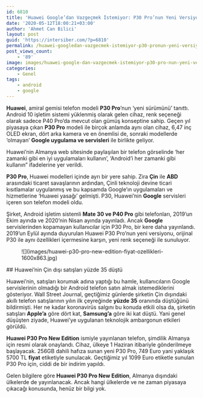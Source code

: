 ```yaml
---
id: 6810
title: 'Huawei Google’dan Vazgeçmek İstemiyor: P30 Pro’nun Yeni Versiyonu Tanıtıldı'
date: '2020-05-12T18:00:21+03:00'
author: 'Ahmet Can Bilici'
layout: post
guid: 'https://intersiber.com/?p=6810'
permalink: /huawei-googledan-vazgecmek-istemiyor-p30-pronun-yeni-versiyonu-tanitildi/
post_views_count:
    - '89'
image: images/huawei-google-dan-vazgecmek-istemiyor-p30-pro-nun-yeni-versiyonu-yayinlandi.jpg
categories:
    - Genel
tags:
    - android
    - google
---
```


**Huawei**, amiral gemisi telefon modeli **P30 Pro**’nun ‘yeni sürümünü’ tanıttı. Android 10 işletim sistemi yüklenmiş olarak gelen cihaz, renk seçeneği olarak sadece P40 Pro’da mevcut olan gümüş konseptine sahip. Geçen yıl piyasaya çıkan **P30 Pro** modeli ile birçok anlamda aynı olan cihaz, 6,47 inç OLED ekran, dört arka kamera ve en önemlisi de, sonraki modellerde ‘olmayan’ **Google uygulama ve servisleri** ile birlikte geliyor.

Huawei’nin Almanya web sitesinde paylaşılan bir telefon görselinde ‘her zamanki gibi en iyi uygulamaları kullanın’, ‘Android’i her zamanki gibi kullanın” ifadelerine yer verildi.

**P30 Pro**, Huawei modelleri içinde ayrı bir yere sahip. Zira **Çin** ile **ABD** arasındaki ticaret savaşlarının ardından, Çinli teknoloji devine ticari kısıtlamalar uygulanmış ve bu kapsamda Google’ın uygulamaları ve hizmetlerine ‘Huawei yasağı’ gelmişti. P30, Huawei’nin **Google** servisleri içeren son telefon modeli oldu.

Şirket, Android işletim sistemli **Mate 30 ve P40 Pro** gibi telefonları, 2019’un Ekim ayında ve 2020’nin Nisan ayında yayınladı. Ancak **Google** servislerinden kopamayan kullanıcılar için P30 Pro, bir kere daha yayınlandı. 2019’un Eylül ayında duyurulan Huawei P30 Pro’nun yeni versiyonu, orijinal P30 ile aynı özellikleri içermesine karşın, yeni renk seçeneği ile sunuluyor.

<figure class="wp-block-image size-large">![](images/huawei-p30-pro-new-edition-fiyat-ozellikleri-1600x863.jpg)</figure>## Huawei’nin Çin dışı satışları yüzde 35 düştü

Huawei’nin, satışları korumak adına yaptığı bu hamle, kullanıcıların Google servislerinin olmadığı bir Android telefon satın almak istemediklerini gösteriyor. Wall Street Journal, geçtiğimiz günlerde şirketin Çin dışındaki akıllı telefon satışlarının yılın ilk çeyreğinde **yüzde 35** oranında düştüğünü bildirmişti. Her ne kadar koronavirüs salgını bu konuda etkili olsa da, şirketin satışları **Apple’a** göre dört kat, **Samsung’a** göre iki kat düştü. Yani genel düşüşten ziyade, Huawei’ye uygulanan teknolojik ambargonun etkileri görüldü.

**Huawei P30 Pro New Edition** ismiyle yayınlanan telefon, şimdilik Almanya için resmi olarak onaylandı. Cihaz, ülkeye 1 Haziran itibariyle gönderilmeye başlayacak. 256GB dahili hafıza sunan yeni P30 Pro, 749 Euro yani yaklaşık 5700 TL **fiyat** etiketiyle sunulacak. Geçtiğimiz yıl 1099 Euro etiketle sunulan P30 Pro için, ciddi de bir indirim yapıldı.

Gelen bilgilere göre **Huawei P30 Pro New Edition**, Almanya dışındaki ülkelerde de yayınlanacak. Ancak hangi ülkelerde ve ne zaman piyasaya çıkacağı konusunda, henüz bir bilgi yok.